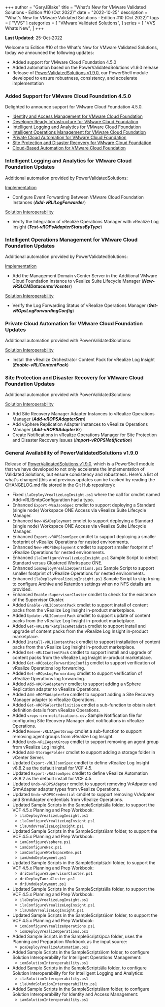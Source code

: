 +++
author = "GaryJBlake"
title = "What's New for VMware Validated Solutions - Edition #10 (Oct 2022)"
date = "2022-10-25"
description = "What's New for VMware Validated Solutions - Edition #10 (Oct 2022)"
tags = [
    "VVS"
]
categories = [
    "VMware Validated Solutions",
]
series = [
    "VVS Whats New",
]
+++

**Last Updated:** 25-Oct-2022

Welcome to Edition #10 of the What's New for VMware Validated Solutions, today we announced the following updates:

* Added support for VMware Cloud Foundation 4.5.0
* Added automation based on the PowerValidatedSolutions v1.9.0 release
* Release of [PowerValidatedSolutions v1.9.0](https://www.powershellgallery.com/packages/PowerValidatedSolutions/1.9.0), our PowerShell module developed to ensure robustness, consistency, and accelerate implementation

### Added Support for VMware Cloud Foundation 4.5.0

Delighted to announce support for VMware Cloud Foundation 4.5.0.

* [Identity and Access Management for VMware Cloud Foundation](https://core.vmware.com/identity-and-access-management-vmware-cloud-foundation)
* [Developer Ready Infrastructure for VMware Cloud Foundation](https://core.vmware.com/developer-ready-infrastructure-vmware-cloud-foundation)
* [Intelligent Logging and Analytics for VMware Cloud Foundation](https://core.vmware.com/intelligent-logging-and-analytics-vmware-cloud-foundation)
* [Intelligent Operations Management for VMware Cloud Foundation](https://core.vmware.com/intelligent-operations-management-vmware-cloud-foundation)
* [Private Cloud Automation for VMware Cloud Foundation](https://core.vmware.com/private-cloud-automation-vmware-cloud-foundation)
* [Site Protection and Disaster Recovery for VMware Cloud Foundation](https://core.vmware.com/site-protection-and-disaster-recovery-vmware-cloud-foundation)
* [Cloud-Based Automation for VMware Cloud Foundation](https://core.vmware.com/cloud-based-automation-vmware-cloud-foundation)

### Intelligent Logging and Analytics for VMware Cloud Foundation Updates

Additional automation provided by PowerValidatedSolutions:

[Implementation](https://core.vmware.com/implementation-intelligent-logging-and-analytics)

* Configure Event Forwarding Between VMware Cloud Foundation Instances (***Add-vRLILogForwarder***)

[Solution Interoperability](https://core.vmware.com/solution-interoperability-intelligent-logging-and-analytics)

* Verify the Integration of vRealize Operations Manager with vRealize Log Insight (***Test-vROPsAdapterStatusByType***)

### Intelligent Operations Management for VMware Cloud Foundation Updates

Additional automation provided by PowerValidatedSolutions:

[Implementation](https://core.vmware.com/implementation-intelligent-operations-management)

* Add the Management Domain vCenter Server in the Additional VMware Cloud Foundation Instance to vRealize Suite Lifecycle Manager (***New-vRSLCMDatacenterVcenter***)

[Solution Interoperability](https://core.vmware.com/solution-interoperability-intelligent-operations-management)

* Verify the Log Forwarding Status of vRealize Operations Manager (***Get-vROpsLogForwardingConfig***)

### Private Cloud Automation for VMware Cloud Foundation Updates

Additional automation provided with PowerValidatedSolutions:

[Solution Interoperability](https://core.vmware.com/solution-interoperability-private-cloud-automation)

* Install the vRealize Orchestrator Content Pack for vRealize Log Insight (***Enable-vRLIContentPack***)

### Site Protection and Disaster Recovery for VMware Cloud Foundation Updates

Additional automation provided with PowerValidatedSolutions:

[Solution Interoperability](https://core.vmware.com/solution-interoperability-site-protection-and-disaster-recovery)

* Add Site Recovery Manager Adapter Instances to vRealize Operations Manager (***Add-vROPSAdapterSrm***)
* Add vSphere Replication Adapter Instances to vRealize Operations Manager (***Add-vROPSAdapterVr***)
* Create Notifications in vRealize Operations Manager for Site Protection and Disaster Recovery Issues (***Import-vROPSNotification***)

### General Availability of PowerValidatedSolutions v1.9.0

Release of [PowerValidatedSolutions v1.9.0](https://www.powershellgallery.com/packages/PowerValidatedSolutions/1.9.0), which is a PowerShell module that we have developed to not only accelerate the implementation of Validated Solutions, but ensure consistency and robustness.  Here's a list of what's changed (this and previous updates can be tracked by reading the CHANGELOG.md file stored in the Git Hub repository):

* Fixed `ilaDeployVrealizeLogInsight.ps1` where the call for cmdlet named Add-vRLISmtpConfiguration had a typo.
* Enhanced `Export-WsaJsonSpec` cmdlet to support deploying a Standard (single node) Workspace ONE Access via vRealize Suite Lifecycle Manager.
* Enhanced `New-WSADeployment` cmdlet to support deploying a Standard (single node) Workspace ONE Access via vRealize Suite Lifecycle Manager.
* Enhanced `Export-vROPSJsonSpec` cmdlet to support deploying a smaller footprint of vRealize Operations for nested environments.
* Enhanced `New-vROPSDeployment` cmdlet to support smaller footprint of vRealize Operations for nested environments.
* Enhanced `ilaConfigureVrealizeLogInsight.ps1` Sample Script to detect Standard versus Clustered Workspace ONE.
* Enhanced `iomDeployVrealizeOperations.ps1` Sample Script to support smaller footprint of vRealize Operations for nested environments.
* Enhanced `ilaDeployVrealizeLogInsight.ps1` Sample Script to skip trying to configure Archive and Retention settings when no NFS details are provided.
* Enhanced `Enable-SupervisorCluster` cmdlet to check for the existence of the Supervisor Cluster.
* Added `Enable-vRLIContentPack` cmdlet to support install of content packs from the vRealize Log Insight in-product marketplace.
* Added `Update-vRLIContentPack` cmdlet to support update of content packs from the vRealize Log Insight in-product marketplace.
* Added `Get-vRLIMarketplaceMetadata` cmdlet to support install and upgrade of content packs from the vRealize Log Insight in-product marketplace.
* Added `Install-vRLIContentPack` cmdlet to support installation of content packs from the vRealize Log Insight in-product marketplace.
* Added `Get-vRLIContentPack` cmdlet to support install and upgrade of content packs from the vRealize Log Insight in-product marketplace.
* Added `Get-vROpsLogForwardingConfig` cmdlet to support verification of vRealize Operations log forwarding.
* Added `Get-vROpsLogForwarding` cmdlet to support verification of vRealize Operations log forwarding.
* Added `Add-vROPSAdapterVr` cmdlet to support adding a vSphere Replication adapter to vRealize Operations.
* Added `Add-vROPSAdapterSrm` cmdlet to support adding a Site Recovery Manager adapter to vRealize Operations.
* Added `Get-vROPSAlertDefinition` cmdlet a sub-function to obtain alert definition details from vRealize Operations.
* Added `vrops-srm-notifications.csv` Sample Notification file for configuring Site Recovery Manager alert notifications in vRealize Operations.
* Added `Remove-vRLIAgentGroup` cmdlet a sub-function to support removing agent groups from vRealize Log Insight.
* Added `Undo-vRLIAgentGroup` cmdlet to support removing an agent group from vRealize Log Insight.
* Added `Add-StorageFolder` cmdlet to support adding a storage folder in vCenter Server.
* Updated `Export-vRLIJsonSpec` cmdlet to define vRealize Log Insight v8.8.2 as the default install for VCF 4.5.
* Updated `Export-vRAJsonSpec` cmdlet to define vRealize Automation v8.8.2 as the default install for VCF 4.5.
* Updated `Undo-vROPSAdapter` cmdlet to support removing VrAdpater and SrmAdapter adapter types from vRealize Operations.
* Updated `Undo-vROPSCredential` cmdlet to support removing VrAdpater and SrmAdapter credentials from vRealize Operations.
* Updated Sample Scripts in the SampleScripts\ila folder, to support the VCF 4.5.x Planning and Prep Workbook:
  * `ilaDeployVrealizeLogInsight.ps1`
  * `ilaConfigureVrealizeLogInsight.ps1`
  * `ilaUndoVrealizeLogInsight.ps1`
* Updated Sample Scripts in the SampleScripts\iam folder, to support the VCF 4.5.x Planning and Prep Workbook:
  * `iamConfigureVsphere.ps1`
  * `iamConfigureNsx.ps1`
  * `iamConfigureWorkspaceOne.ps1`
  * `iamUndoDeployment.ps1`
* Updated Sample Scripts in the SampleScripts\dri folder, to support the VCF 4.5.x Planning and Prep Workbook:
  * `driConfigureSupervisorCluster.ps1`
  * `driDeployTanzuCluster.ps1`
  * `driUndoDeployment.ps1`
* Updated Sample Scripts in the SampleScripts\ila folder, to support the VCF 4.5.x Planning and Prep Workbook:
  * `ilaDeployVrealizeLogInsight.ps1`
  * `ilaConfigureVrealizeLogInsight.ps1`
  * `ilaUndoVrealizeLogInsight.ps1`
* Updated Sample Scripts in the SampleScripts\iom folder, to support the VCF 4.5.x Planning and Prep Workbook:
  * `iomConfigureVrealizeOperations.ps1`
  * `iomDeployVrealizeOperations.ps1`
* Added Sample Scripts in the SampleScripts\pca folder, uses the Planning and Preparation Workbook as the input source:
  * `pcaDeployVrealizeAutomation.ps1`
* Added Sample Scripts in the SampleScripts\iom folder, to configure Solution Interoperability for Intelligent Operations Management:
  * `iomSolutionInteroperability.ps1`
* Added Sample Scripts in the SampleScripts\ila folder, to configure Solution Interoperability for for Intelligent Logging and Analytics:
  * `ilaSolutionInteroperability.ps1`
  * `ilaUndoSolutionInteroperability.ps1`
* Added Sample Scripts in the SampleScripts\iam folder, to configure Solution Interoperability for Identity and Access Management:
  * `iamSolutionInteroperability.ps1`
